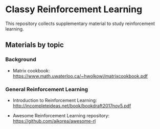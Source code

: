 # Classy Reinforcement Learning
This repository collects supplementary material to study reinforcement learning.

## Materials by topic

### Background 

- Matrix cookbook: https://www.math.uwaterloo.ca/~hwolkowi/matrixcookbook.pdf

### General Reinforcement Learning

- Introduction to Reinforcement Learning: http://incompleteideas.net/book/bookdraft2017nov5.pdf

- Awesome Reinforcement Learning repository: https://github.com/aikorea/awesome-rl 
